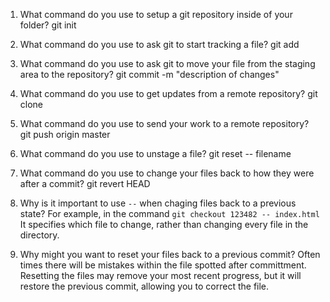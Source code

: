 1. What command do you use to setup a git repository inside of your folder?
git init
2. What command do you use to ask git to start tracking a file?
git add <filename>
3. What command do you use to ask git to move your file from the staging area to the repository?
git commit -m "description of changes"
4. What command do you use to get updates from a remote repository?
git clone <github url>
5. What command do you use to send your work to a remote repository?
git push origin master

1. What command do you use to unstage a file?
git reset -- filename
2. What command do you use to change your files back to how they were after a commit?
git revert HEAD
3. Why is it important to use `--` when chaging files back to a previous state? For example, in the command `git checkout 123482 -- index.html`
It specifies which file to change, rather than changing every file in the directory.
4. Why might you want to reset your files back to a previous commit?
Often times there will be mistakes within the file spotted after committment. Resetting the files may remove your most recent progress, but it will restore the previous commit, allowing you to correct the file.